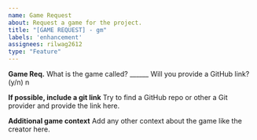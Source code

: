 ```yaml
---
name: Game Request
about: Request a game for the project.
title: "[GAME REQUEST] - gm"
labels: 'enhancement'
assignees: rilwag2612
type: "Feature"
---
```


**Game Req.**
What is the game called? ______
Will you provide a GitHub link? (y/n) n

**If possible, include a git link**
Try to find a GitHub repo or other a Git provider and provide the link here.

**Additional game context**
Add any other context about the game like the creator here.
